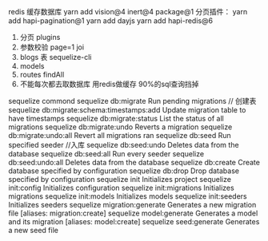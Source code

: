 redis  缓存数据库
yarn add vision@4 inert@4 package@1
分页插件：   yarn add hapi-pagination@1
yarn add dayjs
yarn add hapi-redis@6


1. 分页 plugins
2. 参数校验 page=1 joi
3. blogs 表   sequelize-cli
4. models
5. routes findAll 
6. 不能每次都去取数据库  用redis做缓存  90%的sql查询挡掉  


sequelize commond 
 sequelize db:migrate                        Run pending migrations   // 创建表
  sequelize db:migrate:schema:timestamps:add  Update migration table to have timestamps
  sequelize db:migrate:status                 List the status of all migrations
  sequelize db:migrate:undo                   Reverts a migration
  sequelize db:migrate:undo:all               Revert all migrations ran
  sequelize db:seed                           Run specified seeder     //入库
  sequelize db:seed:undo                      Deletes data from the database
  sequelize db:seed:all                       Run every seeder
  sequelize db:seed:undo:all                  Deletes data from the database
  sequelize db:create                         Create database specified by configuration
  sequelize db:drop                           Drop database specified by configuration
  sequelize init                              Initializes project
  sequelize init:config                       Initializes configuration
  sequelize init:migrations                   Initializes migrations
  sequelize init:models                       Initializes models
  sequelize init:seeders                      Initializes seeders
  sequelize migration:generate                Generates a new migration file                [aliases: migration:create]
  sequelize model:generate                    Generates a model and its migration           [aliases: model:create]
  sequelize seed:generate                     Generates a new seed file 
